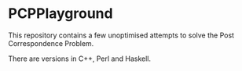 # PCPPlayground

This repository contains a few unoptimised attempts to solve the Post
Correspondence Problem.

There are versions in C++, Perl and Haskell.
